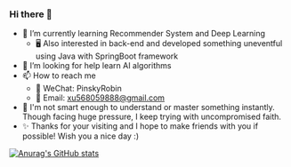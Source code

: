 ### Hi there 👋

- 🌱 I’m currently learning Recommender System and Deep Learning
  - 🖥 Also interested in back-end and developed something uneventful using Java with SpringBoot framework
- 🤔 I’m looking for help learn AI algorithms
- 📫 How to reach me
  - 💬 WeChat: PinskyRobin
  - 📮 Email: xu568059888@gmail.com
- 🤯 I'm not smart enough to understand or master something instantly. Though facing huge pressure, I keep trying with uncompromised faith.
- ✨ Thanks for your visiting and I hope to make friends with you if possible! Wish you a nice day :)
    
[![Anurag's GitHub stats](https://github-readme-stats.vercel.app/api?username=x568059888&show_icons=true)](https://github.com/anuraghazra/github-readme-stats)
